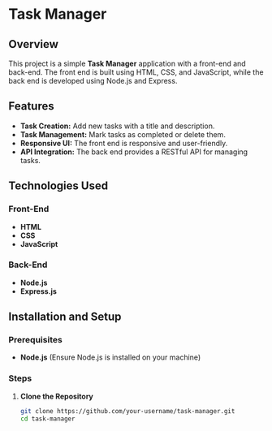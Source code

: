 # Task Manager

## Overview
This project is a simple **Task Manager** application with a front-end and back-end. The front end is built using HTML, CSS, and JavaScript, while the back end is developed using Node.js and Express.

## Features
- **Task Creation:** Add new tasks with a title and description.
- **Task Management:** Mark tasks as completed or delete them.
- **Responsive UI:** The front end is responsive and user-friendly.
- **API Integration:** The back end provides a RESTful API for managing tasks.

## Technologies Used
### Front-End
- **HTML**
- **CSS**
- **JavaScript**

### Back-End
- **Node.js**
- **Express.js**

## Installation and Setup

### Prerequisites
- **Node.js** (Ensure Node.js is installed on your machine)

### Steps
1. **Clone the Repository**
   ```bash
   git clone https://github.com/your-username/task-manager.git
   cd task-manager
